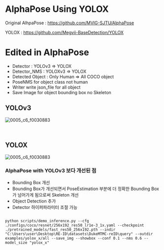 # AlphaPose Using YOLOX

Original AlhpaPose : https://github.com/MVIG-SJTU/AlphaPose


YOLOX : https://github.com/Megvii-BaseDetection/YOLOX

# Edited in AlphaPose
 - Detector : YOLOv3 => YOLOX 
 - Detector_NMS : YOLOXv3 => YOLOX
 - Detected Object : Only Human => All COCO object
 - PoseNMS for object class not human
 - Writer write json_file for all object
 - Save Image for object bounding box no Skeleton


## YOLOv3
![0005_c6_f0030883](https://user-images.githubusercontent.com/60573146/171554274-bb57608c-2f3a-48ca-a401-0960c5ab5f22.jpg)

<br>

## YOLOX
![0005_c6_f0030883](https://user-images.githubusercontent.com/60573146/171554245-e929d584-c66c-4915-bf6d-d418e7c7e715.jpg)


### AlphaPose with YOLOv3 보다 개선된 점
- Bounding Box 개선
- Bounding Box가 개선되면서 PoseEstimation 부분에 더 정확한 Bounding Box가 넘어가게 됨으로써 Skeleton 개선
- Object Detection 추가
- Detector 하이퍼파라미터 조절 가능



<pre>
<code>
python scripts/demo_inference.py --cfg ./configs/coco/resnet/256x192_res50_lr1e-3_1x.yaml --checkpoint ./pretrained_models/fast_res50_256x192.pth --indir "C:\Users\user\Desktop\RE-ID\datasets\DukeMTMC-reID\query" --outdir examples/yolox_x/all --save_img --showbox --conf 0.1 --nms 0.6 --model_size "yolox_x"
</code>
</pre>
